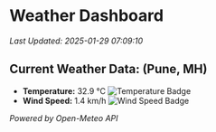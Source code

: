 
# Weather Dashboard

_Last Updated: 2025-01-29 07:09:10_

## Current Weather Data: (Pune, MH)
- **Temperature:** 32.9 °C ![Temperature Badge](https://img.shields.io/badge/Temperature-High%20Temp-orange)
- **Wind Speed:** 1.4 km/h ![Wind Speed Badge](https://img.shields.io/badge/Wind%20Speed-Low%20Wind-blue)

*Powered by Open-Meteo API*
